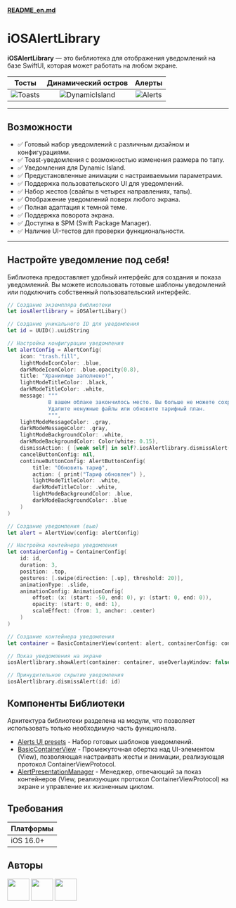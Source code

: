 **[README_en.md](README_en.md)**
# iOSAlertLibrary

**iOSAlertLibrary** — это библиотека для отображения уведомлений на базе SwiftUI, которая может работать на любом экране.

<table style="width: 100%; table-layout: fixed; border-spacing: 10px; text-align: center;">
    <thead>
        <tr>
            <th>Тосты</th>
            <th>Динамический остров</th>
            <th>Алерты</th>
        </tr>
    </thead>
    <tbody>
        <tr>
            <td style="vertical-align: middle;">
                <img 
                    src="https://github.com/user-attachments/assets/568f0232-33e3-4113-8c74-490a644aaba6" 
                    alt="Toasts"
                />
            </td>
            <td style="vertical-align: middle;">
                <img 
                    src="https://github.com/user-attachments/assets/9e341c68-56d9-4d5a-9a5b-895755a30e86" 
                    alt="DynamicIsland"
                />
            </td>
            <td style="vertical-align: middle;">
                <img 
                    src="https://github.com/user-attachments/assets/e047ec71-fb6d-4157-b283-79f1a6de2cb3" 
                    alt="Alerts"
                />
            </td>
        </tr>
    </tbody>
</table>

---

## Возможности

- ✅ Готовый набор уведомлений с различным дизайном и конфигурациями.
- ✅ Toast-уведомления с возможностью изменения размера по тапу.
- ✅ Уведомления для Dynamic Island.
- ✅ Предустановленные анимации с настраиваемыми параметрами.
- ✅ Поддержка пользовательского UI для уведомлений.
- ✅ Набор жестов (свайпы в четырех направлениях, тапы).
- ✅ Отображение уведомлений поверх любого экрана.
- ✅ Полная адаптация к темной теме.
- ✅ Поддержка поворота экрана.
- ✅ Доступна в SPM (Swift Package Manager).
- ✅ Наличие UI-тестов для проверки функциональности.

---

## Настройте уведомление под себя!

Библиотека предоставляет удобный интерфейс для создания и показа уведомлений. Вы можете использовать готовые шаблоны уведомлений или подключить собственный пользовательский интерфейс.

```swift
// Создание экземпляра библиотеки
let iosAlertlibrary = iOSAlertLibary()

// Создание уникального ID для уведомления
let id = UUID().uuidString

// Настройка конфигурации уведомления
let alertConfig = AlertConfig(
    icon: "trash.fill",
    lightModeIconColor: .blue,
    darkModeIconColor: .blue.opacity(0.8),
    title: "Хранилище заполнено!",
    lightModeTitleColor: .black,
    darkModeTitleColor: .white,
    message: """
             В вашем облаке закончилось место. Вы больше не можете сохранять данные. \
             Удалите ненужные файлы или обновите тарифный план.
             """,
    lightModeMessageColor: .gray,
    darkModeMessageColor: .gray,
    lightModeBackgroundColor: .white,
    darkModeBackgroundColor: Color(white: 0.15),
    dismissAction: { [weak self] in self?.iosAlertlibrary.dismissAlert(id: id) },
    cancelButtonConfig: nil,
    continueButtonConfig: AlertButtonConfig(
        title: "Обновить тариф",
        action: { print("Тариф обновлен") },
        lightModeTitleColor: .white,
        darkModeTitleColor: .white,
        lightModeBackgroundColor: .blue,
        darkModeBackgroundColor: .blue
    )
)

// Создание уведомления (вью)
let alert = AlertView(config: alertConfig)

// Настройка контейнера уведомления
let containerConfig = ContainerConfig(
    id: id,
    duration: 3,
    position: .top,
    gestures: [.swipe(direction: [.up], threshold: 20)],
    animationType: .slide,
    animationConfig: AnimationConfig(
        offset: (x: (start: -50, end: 0), y: (start: 0, end: 0)),
        opacity: (start: 0, end: 1),
        scaleEffect: (from: 1, anchor: .center)
    )
)

// Создание контейнера уведомления
let container = BasicContainerView(content: alert, containerConfig: containerConfig)

// Показ уведомления на экране
iosAlertlibrary.showAlert(container: container, useOverlayWindow: false)

// Принудительное скрытие уведомления
iosAlertlibrary.dismissAlert(id: id)
```

## Компоненты Библиотеки

Архитектура библиотеки разделена на модули, что позволяет использовать только необходимую часть функционала.

- [Alerts UI presets](Sources/iOSAlertLibrary/NotificationsUI) - Набор готовых шаблонов уведомлений.
- [BasicContainerView](Sources/iOSAlertLibrary/Core/Containers/BasicContainerView.swift) - Промежуточная обертка над UI-элементом (View), позволяющая настраивать жесты и анимации, реализующая протокол ContainerViewProtocol.
- [AlertPresentationManager](Sources/iOSAlertLibrary/Core/Managers/AlertPresentationManager.swift) - Менеджер, отвечающий за показ контейнеров (View, реализующих протокол ContainerViewProtocol) на экране и управление их жизненным циклом.

## Требования

| Платформы | 
|-----------| 
| iOS 16.0+ | 

## Авторы

<a href="https://github.com/MickeyRU"><img src="https://github.com/MickeyRU.png" width="50" height="50" /></a>
<a href="https://github.com/Archichil"><img src="https://github.com/Archichil.png" width="50" height="50" /></a>
<a href="https://github.com/Uvexer"><img src="https://github.com/Uvexer.png" width="50" height="50" /></a>
